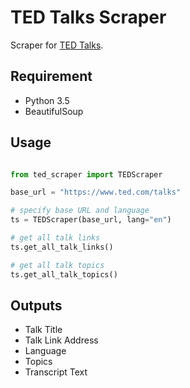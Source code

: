 # TED Talks Scraper

Scraper for [TED Talks](https://www.ted.com/talks).

## Requirement
	
* Python 3.5
* BeautifulSoup

## Usage

``` python

from ted_scraper import TEDScraper

base_url = "https://www.ted.com/talks"

# specify base URL and language
ts = TEDScraper(base_url, lang="en")

# get all talk links
ts.get_all_talk_links()

# get all talk topics
ts.get_all_talk_topics()
```

## Outputs

* Talk Title
* Talk Link Address
* Language
* Topics
* Transcript Text
